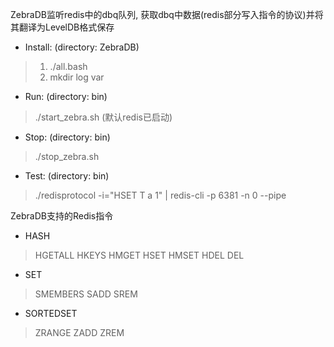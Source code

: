 ZebraDB监听redis中的dbq队列, 获取dbq中数据(redis部分写入指令的协议)并将其翻译为LevelDB格式保存

* Install: (directory: ZebraDB)
>1. ./all.bash
>2. mkdir log var
* Run: (directory: bin)
>./start_zebra.sh (默认redis已启动)
* Stop: (directory: bin)
>./stop_zebra.sh
* Test: (directory: bin)
>./redisprotocol -i="HSET T a 1" | redis-cli -p 6381 -n 0 --pipe

ZebraDB支持的Redis指令

* HASH
>HGETALL  HKEYS HMGET HSET  HMSET
>HDEL DEL
* SET
>SMEMBERS SADD
>SREM
* SORTEDSET
>ZRANGE ZADD
>ZREM
